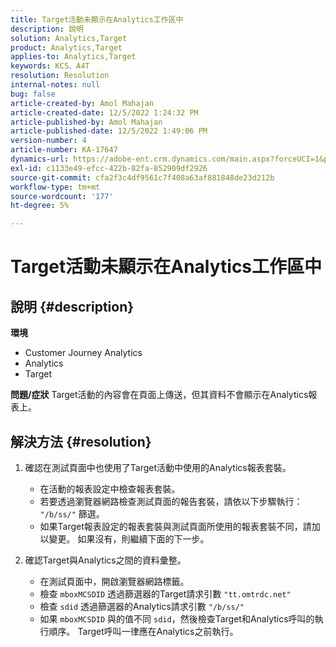 ```yaml
---
title: Target活動未顯示在Analytics工作區中
description: 說明
solution: Analytics,Target
product: Analytics,Target
applies-to: Analytics,Target
keywords: KCS、A4T
resolution: Resolution
internal-notes: null
bug: false
article-created-by: Amol Mahajan
article-created-date: 12/5/2022 1:24:32 PM
article-published-by: Amol Mahajan
article-published-date: 12/5/2022 1:49:06 PM
version-number: 4
article-number: KA-17647
dynamics-url: https://adobe-ent.crm.dynamics.com/main.aspx?forceUCI=1&pagetype=entityrecord&etn=knowledgearticle&id=85246e21-a074-ed11-81ab-6045bd0061cb
exl-id: c1133e49-efcc-422b-82fa-852909df2926
source-git-commit: cfa2f3c4df9561c7f408a63af881848de23d212b
workflow-type: tm+mt
source-wordcount: '177'
ht-degree: 5%

---
```


# Target活動未顯示在Analytics工作區中

## 說明 {#description}

<b>環境</b>
- Customer Journey Analytics
- Analytics
- Target



<b>問題/症狀</b>
Target活動的內容會在頁面上傳送，但其資料不會顯示在Analytics報表上。


## 解決方法 {#resolution}


1. 確認在測試頁面中也使用了Target活動中使用的Analytics報表套裝。

   - 在活動的報表設定中檢查報表套裝。
   - 若要透過瀏覽器網路檢查測試頁面的報告套裝，請依以下步驟執行： `"/b/ss/"` 篩選。
   - 如果Target報表設定的報表套裝與測試頁面所使用的報表套裝不同，請加以變更。 如果沒有，則繼續下面的下一步。
2. 確認Target與Analytics之間的資料彙整。

   - 在測試頁面中，開啟瀏覽器網路標籤。
   - 檢查 `mboxMCSDID` 透過篩選器的Target請求引數 `"tt.omtrdc.net"`
   - 檢查 `sdid` 透過篩選器的Analytics請求引數 `"/b/ss/"`
   - 如果 `mboxMCSDID` 與的值不同 `sdid`，然後檢查Target和Analytics呼叫的執行順序。 Target呼叫一律應在Analytics之前執行。
